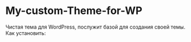 # My-custom-Theme-for-WP
Чистая тема для WordPress, послужит базой для создания своей темы.<br>
Как установить:
